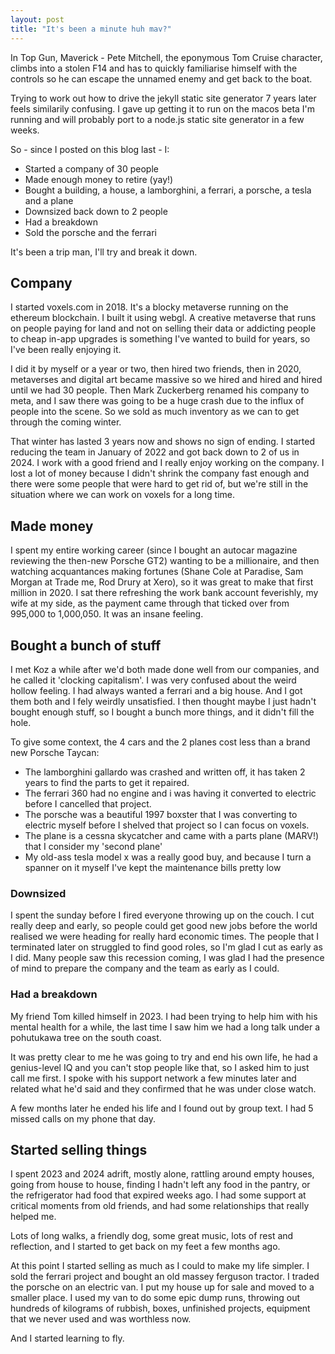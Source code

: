 ```yaml
---
layout: post
title: "It's been a minute huh mav?"
---
```


In Top Gun, Maverick - Pete Mitchell, the eponymous Tom Cruise character, climbs into a stolen F14 and has to quickly familiarise himself with the controls so he can escape the unnamed enemy and get back to the boat.

Trying to work out how to drive the jekyll static site generator 7 years later feels similarily confusing. I gave up getting it to run on the macos beta I'm running and will probably port to a node.js static site generator in a few weeks.

So - since I posted on this blog last - I:

- Started a company of 30 people
- Made enough money to retire (yay!)
- Bought a building, a house, a lamborghini, a ferrari, a porsche, a tesla and a plane
- Downsized back down to 2 people
- Had a breakdown
- Sold the porsche and the ferrari

It's been a trip man, I'll try and break it down.

## Company

I started voxels.com in 2018. It's a blocky metaverse running on the ethereum blockchain. I built it using webgl. A creative metaverse that runs on people paying for land and not on selling their data or addicting people to cheap in-app upgrades is something I've wanted to build for years, so I've been really enjoying it.

I did it by myself or a year or two, then hired two friends, then in 2020, metaverses and digital art became massive so we hired and hired and hired until we had 30 people. Then Mark Zuckerberg renamed his company to meta, and I saw there was going to be a huge crash due to the influx of people into the scene. So we sold as much inventory as we can to get through the coming winter.

That winter has lasted 3 years now and shows no sign of ending. I started reducing the team in January of 2022 and got back down to 2 of us in 2024. I work with a good friend and I really enjoy working on the company. I lost a lot of money because I didn't shrink the company fast enough and there were some people that were hard to get rid of, but we're still in the situation where we can work on voxels for a long time.

## Made money

I spent my entire working career (since I bought an autocar magazine reviewing the then-new Porsche GT2) wanting to be a millionaire, and then watching acquantances making fortunes (Shane Cole at Paradise, Sam Morgan at Trade me, Rod Drury at Xero), so it was great to make that first million in 2020. I sat there refreshing the work bank account feverishly, my wife at my side, as the payment came through that ticked over from 995,000 to 1,000,050. It was an insane feeling.

## Bought a bunch of stuff

I met Koz a while after we'd both made done well from our companies, and he called it 'clocking capitalism'. I was very confused about the weird hollow feeling. I had always wanted a ferrari and a big house. And I got them both and I fely weirdly unsatisfied. I then thought maybe I just hadn't bought enough stuff, so I bought a bunch more things, and it didn't fill the hole.

To give some context, the 4 cars and the 2 planes cost less than a brand new Porsche Taycan:

- The lamborghini gallardo was crashed and written off, it has taken 2 years to find the parts to get it repaired.
- The ferrari 360 had no engine and i was having it converted to electric before I cancelled that project.
- The porsche was a beautiful 1997 boxster that I was converting to electric myself before I shelved that project so I can focus on voxels.
- The plane is a cessna skycatcher and came with a parts plane (MARV!) that I consider my 'second plane'
- My old-ass tesla model x was a really good buy, and because I turn a spanner on it myself I've kept the maintenance bills pretty low

### Downsized

I spent the sunday before I fired everyone throwing up on the couch. I cut really deep and early, so people could get good new jobs before the world realised we were heading for really hard economic times. The people that I terminated later on struggled to find good roles, so I'm glad I cut as early as I did. Many people saw this recession coming, I was glad I had the presence of mind to prepare the company and the team as early as I could.

### Had a breakdown

My friend Tom killed himself in 2023. I had been trying to help him with his mental health for a while, the last time I saw him we had a long talk under a pohutukawa tree on the south coast.

It was pretty clear to me he was going to try and end his own life, he had a genius-level IQ and you can't stop people like that, so I asked him to just call me first. I spoke with his support network a few minutes later and related what he'd said and they confirmed that he was under close watch.

A few months later he ended his life and I found out by group text. I had 5 missed calls on my phone that day.

## Started selling things

I spent 2023 and 2024 adrift, mostly alone, rattling around empty houses, going from house to house, finding I hadn't left any food in the pantry, or the refrigerator had food that expired weeks ago. I had some support at critical moments from old friends, and had some relationships that really helped me.

Lots of long walks, a friendly dog, some great music, lots of rest and reflection, and I started to get back on my feet a few months ago.

At this point I started selling as much as I could to make my life simpler. I sold the ferrari project and bought an old massey ferguson tractor. I traded the porsche on an electric van. I put my house up for sale and moved to a smaller place. I used my van to do some epic dump runs, throwing out hundreds of kilograms of rubbish, boxes, unfinished projects, equipment that we never used and was worthless now.

And I started learning to fly.
